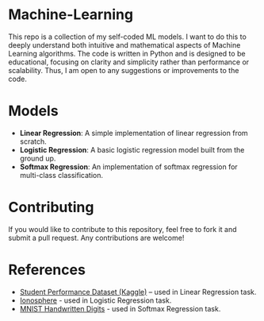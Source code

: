 # Machine-Learning
This repo is a collection of my self-coded ML models. I want to do this to deeply understand both intuitive and mathematical aspects of Machine Learning algorithms. The code is written in Python and is designed to be educational, focusing on clarity and simplicity rather than performance or scalability. 
Thus, I am open to any suggestions or improvements to the code.
# Models
- **Linear Regression**: A simple implementation of linear regression from scratch.
- **Logistic Regression**: A basic logistic regression model built from the ground up.
- **Softmax Regression**: An implementation of softmax regression for multi-class classification.
# Contributing
If you would like to contribute to this repository, feel free to fork it and submit a pull request. Any contributions are welcome!
# References
- [Student Performance Dataset (Kaggle)](https://www.kaggle.com/datasets/nikhil7280/student-performance-multiple-linear-regression) – used in Linear Regression task.
- [Ionosphere](https://archive.ics.uci.edu/dataset/52/ionosphere) - used in Logistic Regression task.
- [MNIST Handwritten Digits](http://yann.lecun.com/exdb/mnist/) - used in Softmax Regression task.
